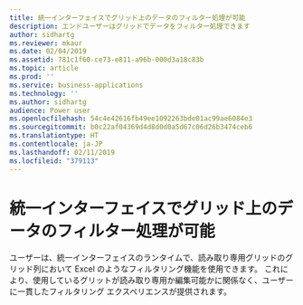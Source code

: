 ```yaml
---
title: 統一インターフェイスでグリッド上のデータのフィルター処理が可能
description: エンドユーザーはグリッドでデータをフィルター処理できます
author: sidhartg
ms.reviewer: mkaur
ms.date: 02/04/2019
ms.assetid: 781c1f60-ce73-e811-a96b-000d3a18c83b
ms.topic: article
ms.prod: ''
ms.service: business-applications
ms.technology: ''
ms.author: sidhartg
audience: Power user
ms.openlocfilehash: 54c4e42616fb49ee1092263bde01ac99ae6084e3
ms.sourcegitcommit: b0c22af04369d4d8d0d0a5d67c06d26b3474ceb6
ms.translationtype: HT
ms.contentlocale: ja-JP
ms.lasthandoff: 02/11/2019
ms.locfileid: "379113"
---
```

# <a name="filtering-data-on-grids-coming-to-unified-interface"></a>統一インターフェイスでグリッド上のデータのフィルター処理が可能




ユーザーは、統一インターフェイスのランタイムで、読み取り専用グリッドのグリッド列において Excel のようなフィルタリング機能を使用できます。 これにより、使用しているグリットが読み取り専用か編集可能かに関係なく、ユーザーに一貫したフィルタリング エクスペリエンスが提供されます。